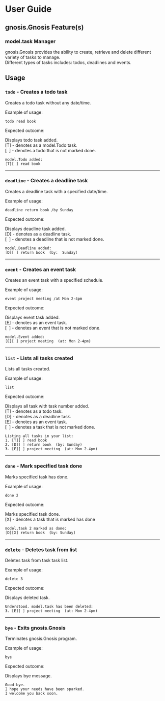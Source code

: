 
# User Guide

## gnosis.Gnosis Feature(s)

### model.task Manager

gnosis.Gnosis provides the ability to create, retrieve and delete different variety of tasks
to manage.</br>
Different types of tasks includes: todos, deadlines and events.

## Usage

### `todo` - Creates a todo task

Creates a todo task without any date/time.

Example of usage: 

`todo read book`

Expected outcome:

Displays todo task added.<br/>
[T] - denotes as a model.Todo task.<br/>
[&nbsp;&nbsp;] - denotes a todo that is not marked done.
```
model.Todo added:
[T][ ] read book
```
***
### `deadline` - Creates a deadline task

Creates a deadline task with a specified date/time.

Example of usage:

`deadline return book /by Sunday`

Expected outcome:

Displays deadline task added.<br/>
[D] - denotes as a deadline task.<br/>
[&nbsp;&nbsp;] - denotes a deadline that is not marked done.
```
model.Deadline added:
[D][ ] return book  (by:  Sunday)
```
***
### `event` - Creates an event task

Creates an event task with a specified schedule.

Example of usage:

`event project meeting /at Mon 2-4pm`

Expected outcome:

Displays event task added.<br/>
[E] - denotes as an event task.<br/>
[&nbsp;&nbsp;] - denotes an event that is not marked done.
```
model.Event added:
[E][ ] project meeting  (at: Mon 2-4pm)
```
***
### `list` - Lists all tasks created

Lists all tasks created.

Example of usage:

`list`

Expected outcome:

Displays all task with task number added.<br/>
[T] - denotes as a todo task.<br/>
[D] - denotes as a deadline task.<br/>
[E] - denotes as an event task.<br/>
[&nbsp;&nbsp;] - denotes a task that is not marked done.
```
Listing all tasks in your list:
1. [T][ ] read book
2. [D][ ] return book  (by: Sunday)
3. [E][ ] project meeting  (at: Mon 2-4pm)
```
***
### `done` - Mark specified task done

Marks specified task has done.

Example of usage:

`done 2`

Expected outcome:

Marks specified task done.<br/>
[X] - denotes a task that is marked has done<br/>
```
model.task 2 marked as done:
[D][X] return book  (by: Sunday)
```
***
### `delete` - Deletes task from list

Deletes task from task task list.

Example of usage:

`delete 3`

Expected outcome:

Displays deleted task.<br/>
```
Understood. model.task has been deleted:
3. [E][ ] project meeting  (at: Mon 2-4pm)
```
***
### `bye` - Exits gnosis.Gnosis

Terminates gnosis.Gnosis program.

Example of usage:

`bye`

Expected outcome:

Displays bye message.
```
Good bye.
I hope your needs have been sparked.
I welcome you back soon.
```

